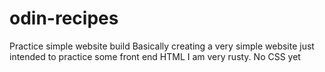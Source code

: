 # odin-recipes
Practice simple website build
Basically creating a very simple website just intended to practice some front end HTML I am very rusty. No CSS yet